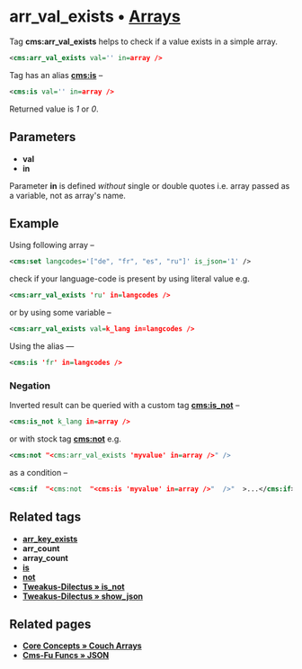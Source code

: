 # arr_val_exists • [Arrays](#related-pages)

Tag **cms:arr_val_exists** helps to check if a value exists in a simple array.

```xml
<cms:arr_val_exists val='' in=array />
```

Tag has an alias [**cms:is**](#related-tags) –

```xml
<cms:is val='' in=array />
```

Returned value is *1* or *0*.

## Parameters

* **val**
* **in**

Parameter **in** is defined *without* single or double quotes i.e. array passed as a variable, not as array's name.

## Example

Using following array –

```xml
<cms:set langcodes='["de", "fr", "es", "ru"]' is_json='1' />
```

check if your language-code is present by using literal value e.g.

```xml
<cms:arr_val_exists 'ru' in=langcodes />
```

or by using some variable –

```xml
<cms:arr_val_exists val=k_lang in=langcodes />
```

Using the alias —

```xml
<cms:is 'fr' in=langcodes />
```

### Negation

Inverted result can be queried with a custom tag [**cms:is_not**](#related-tags) –

```xml
<cms:is_not k_lang in=array />
```

or with stock tag [**cms:not**](#related-tags) e.g.

```xml
<cms:not "<cms:arr_val_exists 'myvalue' in=array />" />
```

as a condition –

```xml
<cms:if  "<cms:not  "<cms:is 'myvalue' in=array />"  />"  >...</cms:if>
```

## Related tags

* [**arr_key_exists**](https://github.com/trendoman/Midware/tree/main/tags-reference/Arrays/arr_key_exists.md)
* **arr_count**
* **array_count**
* [**is**](https://github.com/trendoman/Midware/tree/main/tags-reference/Arrays/is.md)
* [**not**](https://github.com/trendoman/Midware/tree/main/tags-reference/not.md)
* [**Tweakus-Dilectus &raquo; is_not**](https://github.com/trendoman/Tweakus-Dilectus/tree/main/anton.cms%40ya.ru__tags-new/is_not/)
* [**Tweakus-Dilectus &raquo; show_json**](https://github.com/trendoman/Tweakus-Dilectus/tree/main/anton.cms%40ya.ru__tags-new/show_json/)

## Related pages

* [**Core Concepts &raquo; Couch Arrays**](https://github.com/trendoman/Midware/tree/main/concepts/Arrays)
* [**Cms-Fu Funcs &raquo; JSON**](https://github.com/trendoman/Cms-Fu/tree/master/JSON)
